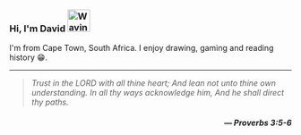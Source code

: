 ### Hi, I'm David <img src="https://raw.githubusercontent.com/Tarikul-Islam-Anik/Animated-Fluent-Emojis/master/Emojis/Hand%20gestures/Waving%20Hand%20Medium-Dark%20Skin%20Tone.png" alt="Waving Hand Medium-Dark Skin Tone" width="40" height="40" />

I'm from Cape Town, South Africa. I enjoy drawing, gaming and reading history 😁.

<!--<img src="https://github.com/David-code-hub/David-code-hub/assets/55393687/1c1623dc-747a-4f8d-a65a-244619ddb495" alt="Thought Balloon" width="250" />
<img src="https://github.com/David-code-hub/David-code-hub/assets/55393687/9f44443e-8978-4aeb-bf5c-54d1489a28fe" alt="Thought Balloon" width="250" />
<img src="https://github.com/David-code-hub/David-code-hub/assets/55393687/f94a6a83-fbd4-4696-9650-d7077e4a3d0d" alt="Thought Balloon" width="250" />-->

---

> _Trust in the LORD with all thine heart; And lean not unto thine own understanding. In all thy ways acknowledge him, And he shall direct thy paths._
> 
<h5 align="right"><i>― Proverbs 3:5-6</i></h5>
